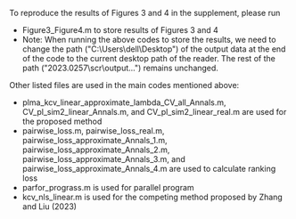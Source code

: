 To reproduce the results of Figures 3 and 4 in the supplement, please run

- Figure3_Figure4.m to store results of Figures 3 and 4
- Note: When running the above codes to store the results, we need to change the path ("C:\Users\dell\Desktop") of the output data at the end of the code to the current desktop path of the reader. The rest of the path ("2023.0257\scr\output\...") remains unchanged.

Other listed files are used in the main codes mentioned above:

- plma_kcv_linear_approximate_lambda_CV_all_Annals.m, CV_pl_sim2_linear_Annals.m, and CV_pl_sim2_linear_real.m are used for the proposed method
- pairwise_loss.m, pairwise_loss_real.m, pairwise_loss_approximate_Annals_1.m, pairwise_loss_approximate_Annals_2.m, pairwise_loss_approximate_Annals_3.m, and pairwise_loss_approximate_Annals_4.m are used to calculate ranking loss
- parfor_prograss.m is used for parallel program
- kcv_nls_linear.m is used for the competing method proposed by Zhang and Liu (2023)
